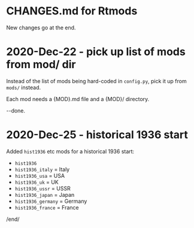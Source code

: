# CHANGES.md for Rtmods

New changes go at the end.

# 2020-Dec-22 - pick up list of mods from mod/ dir

Instead of the list of mods being hard-coded in `config.py`, pick it up from 
`mods/` instead.

Each mod needs a {MOD}.md file and a {MOD}/ directory.

--done.

# 2020-Dec-25 - historical 1936 start

Added `hist1936` etc mods for a historical 1936 start:

* `hist1936`
* `hist1936_italy` = Italy
* `hist1936_usa` = USA
* `hist1936_uk` = UK
* `hist1936_ussr` = USSR
* `hist1936_japan` = Japan
* `hist1936_germany` = Germany
* `hist1936_france` = France


/end/
